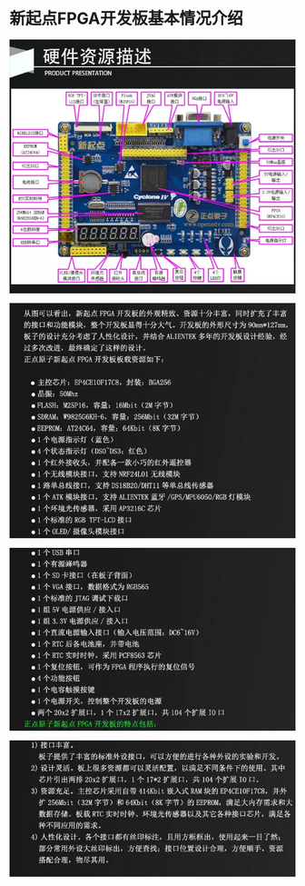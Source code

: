 # 新起点FPGA开发板基本情况介绍



![QQ图片20200919210300](新起点FPGA开发板基本情况介绍.assets/QQ图片20200919210300.jpg)



![QQ图片20200919210305](新起点FPGA开发板基本情况介绍.assets/QQ图片20200919210305.jpg)

![QQ图片20200919210310](新起点FPGA开发板基本情况介绍.assets/QQ图片20200919210310.jpg)

![QQ图片20200919210314](新起点FPGA开发板基本情况介绍.assets/QQ图片20200919210314.jpg)



